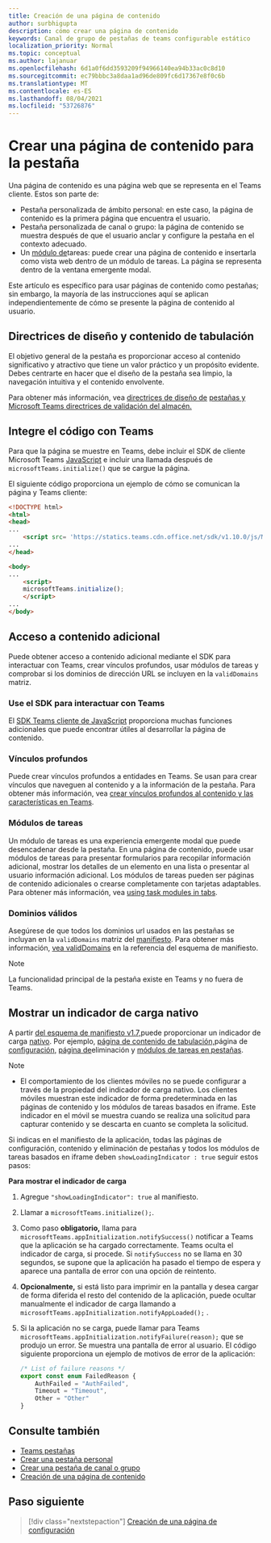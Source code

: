 ```yaml
---
title: Creación de una página de contenido
author: surbhigupta
description: cómo crear una página de contenido
keywords: Canal de grupo de pestañas de teams configurable estático
localization_priority: Normal
ms.topic: conceptual
ms.author: lajanuar
ms.openlocfilehash: 6d1a0f6dd3593209f94966140ea94b33ac0c8d10
ms.sourcegitcommit: ec79bbbc3a8daa1ad96de809fc6d17367e8f0c6b
ms.translationtype: MT
ms.contentlocale: es-ES
ms.lasthandoff: 08/04/2021
ms.locfileid: "53726876"
---
```

# <a name="create-a-content-page-for-your-tab"></a>Crear una página de contenido para la pestaña

Una página de contenido es una página web que se representa en el Teams cliente. Estos son parte de:

* Pestaña personalizada de ámbito personal: en este caso, la página de contenido es la primera página que encuentra el usuario.
* Pestaña personalizada de canal o grupo: la página de contenido se muestra después de que el usuario anclar y configure la pestaña en el contexto adecuado.
* Un [módulo de](~/task-modules-and-cards/what-are-task-modules.md)tareas: puede crear una página de contenido e insertarla como vista web dentro de un módulo de tareas. La página se representa dentro de la ventana emergente modal.

Este artículo es específico para usar páginas de contenido como pestañas; sin embargo, la mayoría de las instrucciones aquí se aplican independientemente de cómo se presente la página de contenido al usuario.

## <a name="tab-content-and-design-guidelines"></a>Directrices de diseño y contenido de tabulación

El objetivo general de la pestaña es proporcionar acceso al contenido significativo y atractivo que tiene un valor práctico y un propósito evidente. Debes centrarte en hacer que el diseño de la pestaña sea limpio, la navegación intuitiva y el contenido envolvente.

Para obtener más información, vea [directrices de diseño de](~/tabs/design/tabs.md) [pestañas y Microsoft Teams directrices de validación del almacén.](~/concepts/deploy-and-publish/appsource/prepare/teams-store-validation-guidelines.md)

## <a name="integrate-your-code-with-teams"></a>Integre el código con Teams

Para que la página se muestre en Teams, debe incluir el SDK de cliente Microsoft Teams [JavaScript](/javascript/api/overview/msteams-client?view=msteams-client-js-latest&preserve-view=true) e incluir una llamada después de `microsoftTeams.initialize()` que se cargue la página. 

El siguiente código proporciona un ejemplo de cómo se comunican la página y Teams cliente:

```html
<!DOCTYPE html>
<html>
<head>
...
    <script src= 'https://statics.teams.cdn.office.net/sdk/v1.10.0/js/MicrosoftTeams.min.js'></script>
...
</head>

<body>
...
    <script>
    microsoftTeams.initialize();
    </script>
...
</body>
```

## <a name="access-additional-content"></a>Acceso a contenido adicional

Puede obtener acceso a contenido adicional mediante el SDK para interactuar con Teams, crear vínculos profundos, usar módulos de tareas y comprobar si los dominios de dirección URL se incluyen en la `validDomains` matriz.

### <a name="use-the-sdk-to-interact-with-teams"></a>Use el SDK para interactuar con Teams

El [SDK Teams cliente de JavaScript](~/tabs/how-to/using-teams-client-sdk.md) proporciona muchas funciones adicionales que puede encontrar útiles al desarrollar la página de contenido.

### <a name="deep-links"></a>Vínculos profundos

Puede crear vínculos profundos a entidades en Teams. Se usan para crear vínculos que naveguen al contenido y a la información de la pestaña. Para obtener más información, vea [crear vínculos profundos al contenido y las características en Teams](~/concepts/build-and-test/deep-links.md).

### <a name="task-modules"></a>Módulos de tareas

Un módulo de tareas es una experiencia emergente modal que puede desencadenar desde la pestaña. En una página de contenido, puede usar módulos de tareas para presentar formularios para recopilar información adicional, mostrar los detalles de un elemento en una lista o presentar al usuario información adicional. Los módulos de tareas pueden ser páginas de contenido adicionales o crearse completamente con tarjetas adaptables. Para obtener más información, vea [using task modules in tabs](~/task-modules-and-cards/task-modules/task-modules-tabs.md).

### <a name="valid-domains"></a>Dominios válidos

Asegúrese de que todos los dominios url usados en las pestañas se incluyan en la `validDomains` matriz del [manifiesto](~/concepts/build-and-test/apps-package.md). Para obtener más información, [vea validDomains](~/resources/schema/manifest-schema.md#validdomains) en la referencia del esquema de manifiesto.

> [!NOTE]
> La funcionalidad principal de la pestaña existe en Teams y no fuera de Teams.

## <a name="show-a-native-loading-indicator"></a>Mostrar un indicador de carga nativo

A partir [del esquema de manifiesto v1.7,](../../../resources/schema/manifest-schema.md)puede proporcionar un indicador de carga [nativo](../../../resources/schema/manifest-schema.md#showloadingindicator). Por ejemplo, [página de contenido de tabulación,](#integrate-your-code-with-teams)página de [configuración,](configuration-page.md) [página de](removal-page.md)eliminación y [módulos de tareas en pestañas](../../../task-modules-and-cards/task-modules/task-modules-tabs.md).

> [!NOTE]
> * El comportamiento de los clientes móviles no se puede configurar a través de la propiedad del indicador de carga nativo. Los clientes móviles muestran este indicador de forma predeterminada en las páginas de contenido y los módulos de tareas basados en iframe. Este indicador en el móvil se muestra cuando se realiza una solicitud para capturar contenido y se descarta en cuanto se completa la solicitud.

Si indicas en el manifiesto de la aplicación, todas las páginas de configuración, contenido y eliminación de pestañas y todos los módulos de tareas basados en iframe deben `showLoadingIndicator : true`  seguir estos pasos:

**Para mostrar el indicador de carga**

1. Agregue `"showLoadingIndicator": true` al manifiesto.
1. Llamar a `microsoftTeams.initialize();`.
1. Como paso **obligatorio,** llama para `microsoftTeams.appInitialization.notifySuccess()` notificar a Teams que la aplicación se ha cargado correctamente. Teams oculta el indicador de carga, si procede. Si `notifySuccess`  no se llama en 30 segundos, se supone que la aplicación ha pasado el tiempo de espera y aparece una pantalla de error con una opción de reintento.
1. **Opcionalmente,** si está listo para imprimir en la pantalla y desea cargar de forma diferida el resto del contenido de la aplicación, puede ocultar manualmente el indicador de carga llamando a `microsoftTeams.appInitialization.notifyAppLoaded();` .
1. Si la aplicación no se carga, puede llamar para Teams `microsoftTeams.appInitialization.notifyFailure(reason);` que se produjo un error. Se muestra una pantalla de error al usuario. El código siguiente proporciona un ejemplo de motivos de error de la aplicación:

    ```typescript
    /* List of failure reasons */
    export const enum FailedReason {
        AuthFailed = "AuthFailed",
        Timeout = "Timeout",
        Other = "Other"
    }
    ```

## <a name="see-also"></a>Consulte también

* [Teams pestañas](~/tabs/what-are-tabs.md)
* [Crear una pestaña personal](~/tabs/how-to/create-personal-tab.md)
* [Crear una pestaña de canal o grupo](~/tabs/how-to/create-channel-group-tab.md)
* [Creación de una página de contenido](~/tabs/how-to/create-tab-pages/content-page.md)

## <a name="next-step"></a>Paso siguiente

> [!div class="nextstepaction"]
> [Creación de una página de configuración](~/tabs/how-to/create-tab-pages/configuration-page.md)

